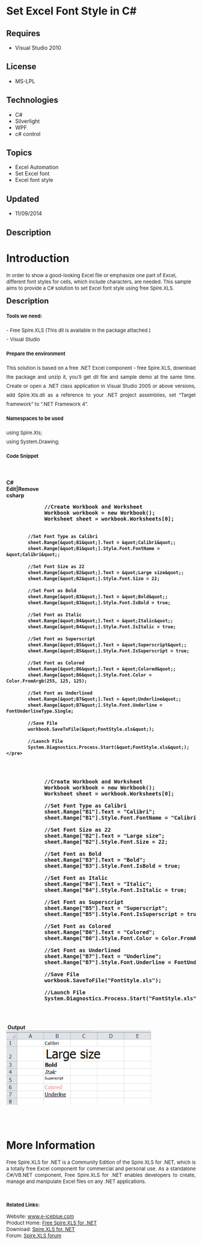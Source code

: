 # Set Excel Font Style in C#
## Requires
- Visual Studio 2010
## License
- MS-LPL
## Technologies
- C#
- Silverlight
- WPF
- c# control
## Topics
- Excel Automation
- Set Excel font
- Excel font style
## Updated
- 11/09/2014
## Description

<h1>Introduction</h1>
<p><span style="font-size:small">In order to show a good-looking Excel file or emphasize one part of Excel, different font styles for cells, which include characters, are needed. This sample aims to provide a C# solution to set Excel font style using free Spire.XLS.<br>
</span></p>
<p><span style="font-size:20px; font-weight:bold">Description</span></p>
<p style="text-align:justify"><span style="font-size:20px"><span style="font-size:small"><strong>Tools we need:</strong><br>
</span></span></p>
<p style="text-align:justify"><span style="font-size:20px"><span style="font-size:small">- Free Spire.XLS (This dll is available in the package attached.)<br>
- Visual Studio</span></span></p>
<p style="text-align:justify"><span style="font-size:20px"><span style="font-size:small"><strong>Prepare the environment</strong><br>
</span></span></p>
<p style="text-align:justify"><span style="font-size:20px"><span style="font-size:small"><span style="font-size:20px"><span style="font-size:small">This solution is based on a free .NET Excel component - free Spire.XLS, download the package and unzip it, you&rsquo;ll
 get dll file and sample demo at the same time. Create or open a .NET class application in Visual Studio 2005 or above versions, add Spire.Xls.dll as a reference to your .NET project assemblies, set &ldquo;Target framework&rdquo; to &ldquo;.NET Framework 4&rdquo;.</span></span></span></span></p>
<p style="text-align:justify"><span style="font-size:20px"><span style="font-size:small"><span style="font-size:20px"><span style="font-size:small"><strong>Namespaces to be used</strong></span></span></span></span></p>
<p style="text-align:justify"><span style="font-size:20px"><span style="font-size:small"><span style="font-size:20px"><span style="font-size:small">using Spire.Xls;<br>
using System.Drawing;</span></span></span></span></p>
<p style="text-align:justify"><span style="font-size:20px"><span style="font-size:small"><span style="font-size:20px"><span style="font-size:small"><strong>Code Snippet</strong></span></span></span></span></p>
<p style="text-align:justify"><span style="font-size:20px"><span style="font-size:small"><span style="font-size:20px"><span style="font-size:small"><strong>&nbsp;</strong></span></span></span></span></p>
<p><strong></p>
<div class="scriptcode">
<div class="pluginEditHolder" pluginCommand="mceScriptCode">
<div class="title"><span>C#</span></div>
<div class="pluginLinkHolder"><span class="pluginEditHolderLink">Edit</span>|<span class="pluginRemoveHolderLink">Remove</span></div>
<span class="hidden">csharp</span>
<pre class="hidden">            //Create Workbook and Worksheet
            Workbook workbook = new Workbook();
            Worksheet sheet = workbook.Worksheets[0];

            //Set Font Type as Calibri
            sheet.Range[&quot;B1&quot;].Text = &quot;Calibri&quot;;
            sheet.Range[&quot;B1&quot;].Style.Font.FontName = &quot;Calibri&quot;;

            //Set Font Size as 22
            sheet.Range[&quot;B2&quot;].Text = &quot;Large size&quot;;
            sheet.Range[&quot;B2&quot;].Style.Font.Size = 22;

            //Set Font as Bold
            sheet.Range[&quot;B3&quot;].Text = &quot;Bold&quot;;
            sheet.Range[&quot;B3&quot;].Style.Font.IsBold = true;

            //Set Font as Italic
            sheet.Range[&quot;B4&quot;].Text = &quot;Italic&quot;;
            sheet.Range[&quot;B4&quot;].Style.Font.IsItalic = true;

            //Set Font as Superscript
            sheet.Range[&quot;B5&quot;].Text = &quot;Superscript&quot;;
            sheet.Range[&quot;B5&quot;].Style.Font.IsSuperscript = true;

            //Set Font as Colored
            sheet.Range[&quot;B6&quot;].Text = &quot;Colored&quot;;
            sheet.Range[&quot;B6&quot;].Style.Font.Color = Color.FromArgb(255, 125, 125);

            //Set Font as Underlined
            sheet.Range[&quot;B7&quot;].Text = &quot;Underline&quot;;
            sheet.Range[&quot;B7&quot;].Style.Font.Underline = FontUnderlineType.Single;

            //Save File
            workbook.SaveToFile(&quot;FontStyle.xls&quot;);

            //Launch File
            System.Diagnostics.Process.Start(&quot;FontStyle.xls&quot;);</pre>
<div class="preview">
<pre class="js">&nbsp;&nbsp;&nbsp;&nbsp;&nbsp;&nbsp;&nbsp;&nbsp;&nbsp;&nbsp;&nbsp;&nbsp;<span class="js__sl_comment">//Create&nbsp;Workbook&nbsp;and&nbsp;Worksheet</span>&nbsp;
&nbsp;&nbsp;&nbsp;&nbsp;&nbsp;&nbsp;&nbsp;&nbsp;&nbsp;&nbsp;&nbsp;&nbsp;Workbook&nbsp;workbook&nbsp;=&nbsp;<span class="js__operator">new</span>&nbsp;Workbook();&nbsp;
&nbsp;&nbsp;&nbsp;&nbsp;&nbsp;&nbsp;&nbsp;&nbsp;&nbsp;&nbsp;&nbsp;&nbsp;Worksheet&nbsp;sheet&nbsp;=&nbsp;workbook.Worksheets[<span class="js__num">0</span>];&nbsp;
&nbsp;
&nbsp;&nbsp;&nbsp;&nbsp;&nbsp;&nbsp;&nbsp;&nbsp;&nbsp;&nbsp;&nbsp;&nbsp;<span class="js__sl_comment">//Set&nbsp;Font&nbsp;Type&nbsp;as&nbsp;Calibri</span>&nbsp;
&nbsp;&nbsp;&nbsp;&nbsp;&nbsp;&nbsp;&nbsp;&nbsp;&nbsp;&nbsp;&nbsp;&nbsp;sheet.Range[<span class="js__string">&quot;B1&quot;</span>].Text&nbsp;=&nbsp;<span class="js__string">&quot;Calibri&quot;</span>;&nbsp;
&nbsp;&nbsp;&nbsp;&nbsp;&nbsp;&nbsp;&nbsp;&nbsp;&nbsp;&nbsp;&nbsp;&nbsp;sheet.Range[<span class="js__string">&quot;B1&quot;</span>].Style.Font.FontName&nbsp;=&nbsp;<span class="js__string">&quot;Calibri&quot;</span>;&nbsp;
&nbsp;
&nbsp;&nbsp;&nbsp;&nbsp;&nbsp;&nbsp;&nbsp;&nbsp;&nbsp;&nbsp;&nbsp;&nbsp;<span class="js__sl_comment">//Set&nbsp;Font&nbsp;Size&nbsp;as&nbsp;22</span>&nbsp;
&nbsp;&nbsp;&nbsp;&nbsp;&nbsp;&nbsp;&nbsp;&nbsp;&nbsp;&nbsp;&nbsp;&nbsp;sheet.Range[<span class="js__string">&quot;B2&quot;</span>].Text&nbsp;=&nbsp;<span class="js__string">&quot;Large&nbsp;size&quot;</span>;&nbsp;
&nbsp;&nbsp;&nbsp;&nbsp;&nbsp;&nbsp;&nbsp;&nbsp;&nbsp;&nbsp;&nbsp;&nbsp;sheet.Range[<span class="js__string">&quot;B2&quot;</span>].Style.Font.Size&nbsp;=&nbsp;<span class="js__num">22</span>;&nbsp;
&nbsp;
&nbsp;&nbsp;&nbsp;&nbsp;&nbsp;&nbsp;&nbsp;&nbsp;&nbsp;&nbsp;&nbsp;&nbsp;<span class="js__sl_comment">//Set&nbsp;Font&nbsp;as&nbsp;Bold</span>&nbsp;
&nbsp;&nbsp;&nbsp;&nbsp;&nbsp;&nbsp;&nbsp;&nbsp;&nbsp;&nbsp;&nbsp;&nbsp;sheet.Range[<span class="js__string">&quot;B3&quot;</span>].Text&nbsp;=&nbsp;<span class="js__string">&quot;Bold&quot;</span>;&nbsp;
&nbsp;&nbsp;&nbsp;&nbsp;&nbsp;&nbsp;&nbsp;&nbsp;&nbsp;&nbsp;&nbsp;&nbsp;sheet.Range[<span class="js__string">&quot;B3&quot;</span>].Style.Font.IsBold&nbsp;=&nbsp;true;&nbsp;
&nbsp;
&nbsp;&nbsp;&nbsp;&nbsp;&nbsp;&nbsp;&nbsp;&nbsp;&nbsp;&nbsp;&nbsp;&nbsp;<span class="js__sl_comment">//Set&nbsp;Font&nbsp;as&nbsp;Italic</span>&nbsp;
&nbsp;&nbsp;&nbsp;&nbsp;&nbsp;&nbsp;&nbsp;&nbsp;&nbsp;&nbsp;&nbsp;&nbsp;sheet.Range[<span class="js__string">&quot;B4&quot;</span>].Text&nbsp;=&nbsp;<span class="js__string">&quot;Italic&quot;</span>;&nbsp;
&nbsp;&nbsp;&nbsp;&nbsp;&nbsp;&nbsp;&nbsp;&nbsp;&nbsp;&nbsp;&nbsp;&nbsp;sheet.Range[<span class="js__string">&quot;B4&quot;</span>].Style.Font.IsItalic&nbsp;=&nbsp;true;&nbsp;
&nbsp;
&nbsp;&nbsp;&nbsp;&nbsp;&nbsp;&nbsp;&nbsp;&nbsp;&nbsp;&nbsp;&nbsp;&nbsp;<span class="js__sl_comment">//Set&nbsp;Font&nbsp;as&nbsp;Superscript</span>&nbsp;
&nbsp;&nbsp;&nbsp;&nbsp;&nbsp;&nbsp;&nbsp;&nbsp;&nbsp;&nbsp;&nbsp;&nbsp;sheet.Range[<span class="js__string">&quot;B5&quot;</span>].Text&nbsp;=&nbsp;<span class="js__string">&quot;Superscript&quot;</span>;&nbsp;
&nbsp;&nbsp;&nbsp;&nbsp;&nbsp;&nbsp;&nbsp;&nbsp;&nbsp;&nbsp;&nbsp;&nbsp;sheet.Range[<span class="js__string">&quot;B5&quot;</span>].Style.Font.IsSuperscript&nbsp;=&nbsp;true;&nbsp;
&nbsp;
&nbsp;&nbsp;&nbsp;&nbsp;&nbsp;&nbsp;&nbsp;&nbsp;&nbsp;&nbsp;&nbsp;&nbsp;<span class="js__sl_comment">//Set&nbsp;Font&nbsp;as&nbsp;Colored</span>&nbsp;
&nbsp;&nbsp;&nbsp;&nbsp;&nbsp;&nbsp;&nbsp;&nbsp;&nbsp;&nbsp;&nbsp;&nbsp;sheet.Range[<span class="js__string">&quot;B6&quot;</span>].Text&nbsp;=&nbsp;<span class="js__string">&quot;Colored&quot;</span>;&nbsp;
&nbsp;&nbsp;&nbsp;&nbsp;&nbsp;&nbsp;&nbsp;&nbsp;&nbsp;&nbsp;&nbsp;&nbsp;sheet.Range[<span class="js__string">&quot;B6&quot;</span>].Style.Font.Color&nbsp;=&nbsp;Color.FromArgb(<span class="js__num">255</span>,&nbsp;<span class="js__num">125</span>,&nbsp;<span class="js__num">125</span>);&nbsp;
&nbsp;
&nbsp;&nbsp;&nbsp;&nbsp;&nbsp;&nbsp;&nbsp;&nbsp;&nbsp;&nbsp;&nbsp;&nbsp;<span class="js__sl_comment">//Set&nbsp;Font&nbsp;as&nbsp;Underlined</span>&nbsp;
&nbsp;&nbsp;&nbsp;&nbsp;&nbsp;&nbsp;&nbsp;&nbsp;&nbsp;&nbsp;&nbsp;&nbsp;sheet.Range[<span class="js__string">&quot;B7&quot;</span>].Text&nbsp;=&nbsp;<span class="js__string">&quot;Underline&quot;</span>;&nbsp;
&nbsp;&nbsp;&nbsp;&nbsp;&nbsp;&nbsp;&nbsp;&nbsp;&nbsp;&nbsp;&nbsp;&nbsp;sheet.Range[<span class="js__string">&quot;B7&quot;</span>].Style.Font.Underline&nbsp;=&nbsp;FontUnderlineType.Single;&nbsp;
&nbsp;
&nbsp;&nbsp;&nbsp;&nbsp;&nbsp;&nbsp;&nbsp;&nbsp;&nbsp;&nbsp;&nbsp;&nbsp;<span class="js__sl_comment">//Save&nbsp;File</span>&nbsp;
&nbsp;&nbsp;&nbsp;&nbsp;&nbsp;&nbsp;&nbsp;&nbsp;&nbsp;&nbsp;&nbsp;&nbsp;workbook.SaveToFile(<span class="js__string">&quot;FontStyle.xls&quot;</span>);&nbsp;
&nbsp;
&nbsp;&nbsp;&nbsp;&nbsp;&nbsp;&nbsp;&nbsp;&nbsp;&nbsp;&nbsp;&nbsp;&nbsp;<span class="js__sl_comment">//Launch&nbsp;File</span>&nbsp;
&nbsp;&nbsp;&nbsp;&nbsp;&nbsp;&nbsp;&nbsp;&nbsp;&nbsp;&nbsp;&nbsp;&nbsp;System.Diagnostics.Process.Start(<span class="js__string">&quot;FontStyle.xls&quot;</span>);</pre>
</div>
</div>
</div>
<div class="endscriptcode">&nbsp;Output</div>
<div class="endscriptcode"></div>
<div class="endscriptcode"><img id="128488" src="128488-1.png" alt="" width="385" height="198"></div>
<br>
</strong>
<p></p>
<p>&nbsp;</p>
<h1 style="text-align:left">More Information</h1>
<p style="text-align:justify"><span style="font-size:small">Free Spire.XLS for .NET is a Community Edition of the Spire.XLS for .NET, which is a totally free Excel component for commercial and personal use. As a standalone C#/VB.NET component, Free Spire.XLS
 for .NET enables developers to create, manage and manipulate Excel files on any .NET applications.</span></p>
<p style="text-align:justify">&nbsp;</p>
<p><strong><span style="font-size:small">Related Links:</span></strong></p>
<p><span style="font-size:small">Website: <a href="http://www.e-iceblue.com">www.e-iceblue.com</a></span><br>
<span style="font-size:small">Product Home: <a href="http://www.e-iceblue.com/Introduce/free-xls-component.html">
Free Spire.XLS for .NET</a></span><br>
<span style="font-size:small">Download: <a href="http://www.e-iceblue.com/Download/download-excel-for-net-now.html">
Spire.XLS for. NET</a></span><br>
<span style="font-size:small">Forum: <a href="http://www.e-iceblue.com/forum/viewforum.php?f=4">
Spire.XLS forum</a></span></p>
